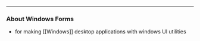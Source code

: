 
---

### About Windows Forms

- for making [[Windows]] desktop applications with windows UI utilities